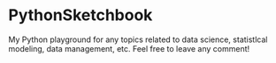 # PythonSketchbook
My Python playground for any topics related to data science, statistlcal modeling, data management, etc.
Feel free to leave any comment!
